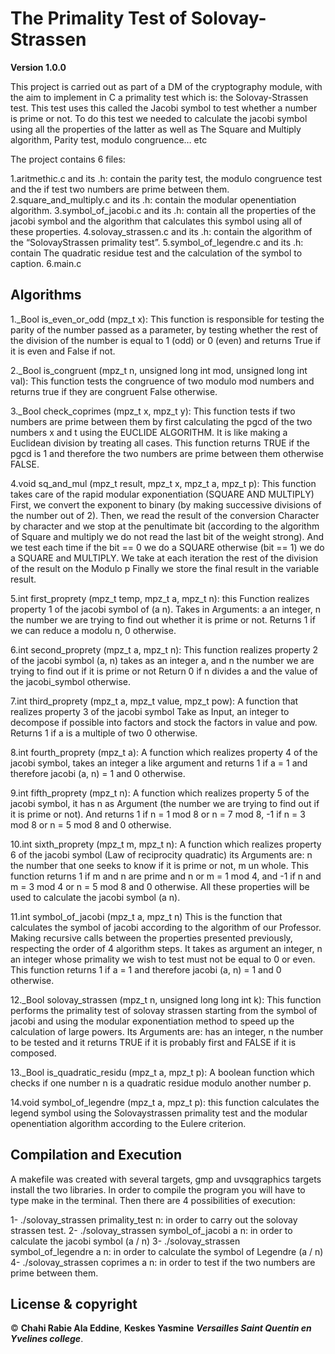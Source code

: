 # The Primality Test of Solovay-Strassen

**Version 1.0.0**

This project is carried out as part of a DM of the cryptography module, with the aim to implement in C a primality test which is: the Solovay-Strassen test. This test uses this called the Jacobi symbol to test whether a number is prime or not. To do this test we needed to calculate the jacobi symbol using all the properties of the latter as well as The Square and Multiply algorithm, Parity test, modulo congruence… etc

The project contains 6 files:

1.aritmethic.c and its .h: contain the parity test, the modulo congruence test and the if test two numbers are prime between them.
2.square_and_multiply.c and its .h: contain the modular openentiation algorithm.
3.symbol_of_jacobi.c and its .h: contain all the properties of the jacobi symbol and
the algorithm that calculates this symbol using all of these properties.
4.solovay_strassen.c and its .h: contain the algorithm of the “SolovayStrassen primality test”.
5.symbol_of_legendre.c and its .h: contain The quadratic residue test and the calculation of the symbol to caption.
6.main.c

## Algorithms

1._Bool is_even_or_odd (mpz_t x):
This function is responsible for testing the parity of the number passed as a parameter, by testing whether the rest of the division of the number is equal to 1 (odd) or 0 (even) and returns True if it is even and False if not.

2._Bool is_congruent (mpz_t n, unsigned long int mod, unsigned long int val):
This function tests the congruence of two modulo mod numbers and returns true if they are congruent False otherwise.

3._Bool check_coprimes (mpz_t x, mpz_t y):
This function tests if two numbers are prime between them by first calculating the pgcd of the two numbers x and t using the EUCLIDE ALGORITHM. It is like making a Euclidean division by treating all cases. This function returns TRUE if the pgcd is 1 and therefore the two numbers are prime between them otherwise FALSE.

4.void sq_and_mul (mpz_t result, mpz_t x, mpz_t a, mpz_t p):
This function takes care of the rapid modular exponentiation (SQUARE AND MULTIPLY) First, we convert the exponent to binary (by making successive divisions of the number out of 2). Then, we read the result of the conversion Character by character and we stop at the penultimate bit (according to the algorithm of Square and multiply we do not read the last bit of the weight strong). And we test each time if the bit == 0 we do a SQUARE otherwise (bit == 1) we do a SQUARE and MULTIPLY. We take at each iteration the rest of the division of the result on the Modulo p Finally we store the final result in the variable result.

5.int first_proprety (mpz_t temp, mpz_t a, mpz_t n):
this Function realizes property 1 of the jacobi symbol of (a n). Takes in Arguments: a an integer, n the number we are trying to find out whether it is prime or not. Returns 1 if we can reduce a modolu n, 0 otherwise.

6.int second_proprety (mpz_t a, mpz_t n):
This function realizes property 2 of the jacobi symbol (a, n) takes as an integer a, and n the number we are trying to find out if it is prime or not Return 0 if n divides a and the value of the jacobi_symbol otherwise. 

7.int third_proprety (mpz_t a, mpz_t value, mpz_t pow):
A function that realizes property 3 of the jacobi symbol Take as Input, an integer to decompose if possible into factors and stock the factors in value and pow. Returns 1 if a is a multiple of two 0 otherwise.

8.int fourth_proprety (mpz_t a):
A function which realizes property 4 of the jacobi symbol, takes an integer a like argument and returns 1 if a = 1 and therefore jacobi (a, n) = 1 and 0 otherwise.

9.int fifth_proprety (mpz_t n):
A function which realizes property 5 of the jacobi symbol, it has n as Argument (the number we are trying to find out if it is prime or not). And returns 1 if n = 1 mod 8 or n = 7 mod 8, -1 if n = 3 mod 8 or n = 5 mod 8 and 0 otherwise.

10.int sixth_proprety (mpz_t m, mpz_t n):
A function which realizes property 6 of the jacobi symbol (Law of reciprocity quadratic) its Arguments are: n the number that one seeks to know if it is prime or not, m un whole. This function returns 1 if m and n are prime and n or m = 1 mod 4, and -1 if n and m = 3 mod 4 or n = 5 mod 8 and 0 otherwise.
All these properties will be used to calculate the jacobi symbol (a n).

11.int symbol_of_jacobi (mpz_t a, mpz_t n)
This is the function that calculates the symbol of jacobi according to the algorithm of our Professor. Making recursive calls between the properties presented previously, respecting the order of 4 algorithm steps.
It takes as argument an integer, n an integer whose primality we wish to test must not be equal to 0 or even. This function returns 1 if a = 1 and therefore jacobi (a, n) = 1 and 0 otherwise.

12._Bool solovay_strassen (mpz_t n, unsigned long long int k):
This function performs the primality test of solovay strassen starting from the symbol of jacobi and using the modular exponentiation method to speed up the calculation of large powers. Its Arguments are: has an integer, n the number to be tested and it returns TRUE if it is
probably first and FALSE if it is composed.

13._Bool is_quadratic_residu (mpz_t a, mpz_t p):
A boolean function which checks if one number n is a quadratic residue modulo another number p.

14.void symbol_of_legendre (mpz_t a, mpz_t p):
this function calculates the legend symbol using the Solovaystrassen primality test and the modular openentiation algorithm according to the Eulere criterion.

## Compilation and Execution

A makefile was created with several targets, gmp and uvsqgraphics targets install the two libraries.
In order to compile the program you will have to type make in the terminal. Then there are 4 possibilities of execution:

1- ./solovay_strassen primality_test n: in order to carry out the solovay strassen test.
2- ./solovay_strassen symbol_of_jacobi a n: in order to calculate the jacobi symbol (a / n)
3- ./solovay_strassen symbol_of_legendre a n: in order to calculate the symbol of Legendre (a / n)
4- ./solovay_strassen coprimes a n: in order to test if the two numbers are prime between them.

## License & copyright

© **Chahi Rabie Ala Eddine**, **Keskes Yasmine** ***Versailles Saint Quentin en Yvelines college***.

